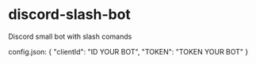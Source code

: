 # discord-slash-bot
Discord small bot with slash comands

config.json:
 {
    "clientId": "ID YOUR BOT",
    "TOKEN": "TOKEN YOUR BOT"
}

